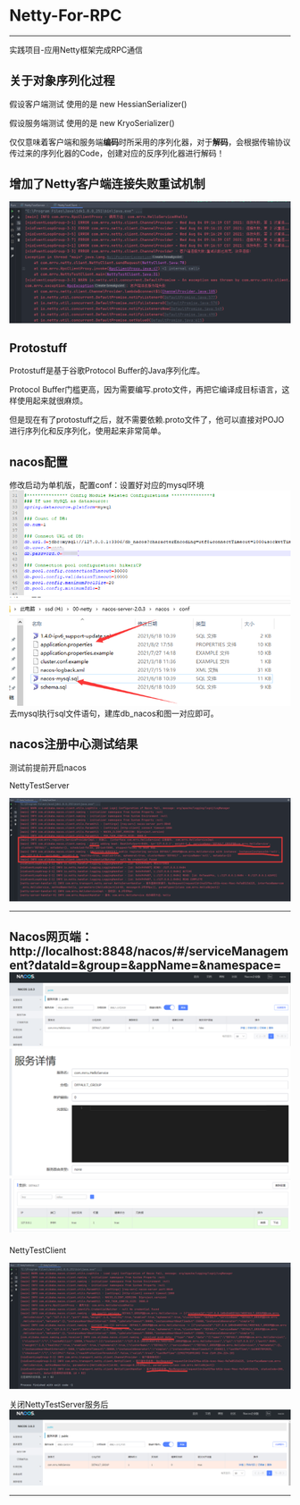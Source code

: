 # Netty-For-RPC

---

实践项目-应用Netty框架完成RPC通信

## 关于对象序列化过程
假设客户端测试 使用的是 new HessianSerializer()

假设服务端测试 使用的是 new KryoSerializer()

仅仅意味着客户端和服务端**编码**时所采用的序列化器，对于**解码**，会根据传输协议传过来的序列化器的Code，创建对应的反序列化器进行解码！
## 增加了Netty客户端连接失败重试机制
![img.png](imgs/img.png)

## Protostuff
Protostuff是基于谷歌Protocol Buffer的Java序列化库。

Protocol Buffer门槛更高，因为需要编写.proto文件，再把它编译成目标语言，这样使用起来就很麻烦。

但是现在有了protostuff之后，就不需要依赖.proto文件了，他可以直接对POJO进行序列化和反序列化，使用起来非常简单。

## nacos配置
修改启动为单机版，配置conf：设置好对应的mysql环境
![nacos配置.png](imgs/img_4.png)
![nacos配置.png](imgs/img_5.png)
去mysql执行sql文件语句，建库db_nacos和图一对应即可。

## nacos注册中心测试结果
测试前提前开启nacos

NettyTestServer

![NettyTestServer.png](imgs/img_1.png)

---
Nacos网页端：http://localhost:8848/nacos/#/serviceManagement?dataId=&group=&appName=&namespace=
![Nacos.png](imgs/img_3.png)
![Nacos.png](imgs/img_6.png)
![Nacos.png](imgs/img_7.png)
---

NettyTestClient

![NettyTestClient.png](imgs/img_2.png)

关闭NettyTestServer服务后
![img.png](imgs/img8.png)

---










